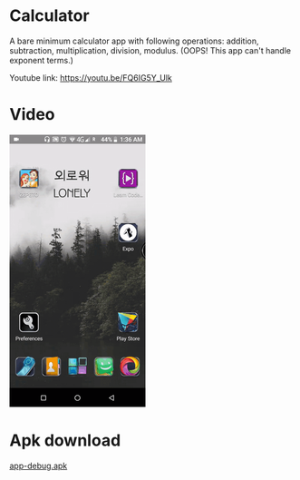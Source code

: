 # **Calculator**

A bare minimum calculator app with following operations: addition, subtraction, multiplication, division, modulus.
(OOPS! This app can't handle exponent terms.)

Youtube link: https://youtu.be/FQ6IG5Y_Ulk

# **Video**
![](src/calculator.gif)

# **Apk download**
[app-debug.apk](src/app-debug.apk?raw=true)
